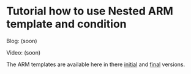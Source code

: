 Tutorial how to use Nested ARM template and condition
=====================================================

Blog: (soon)

Video: (soon)

The ARM templates are available here in there [initial](https://github.com/FBoucher/AzUrlShortener/tree/tuto/deploy-multi-optional-arm/tutorials/optional-arm/before) and [final](https://github.com/FBoucher/AzUrlShortener/tree/tuto/deploy-multi-optional-arm/tutorials/optional-arm/before/after) versions.